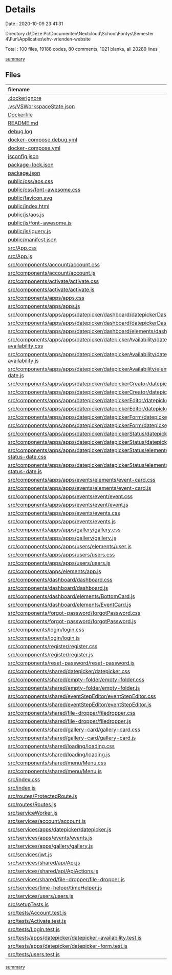 # Details

Date : 2020-10-09 23:41:31

Directory d:\Deze Pc\Documenten\Nextcloud\School\Fontys\Semester 4\Fun\Applicaties\ehv-vrienden-website

Total : 100 files,  19188 codes, 80 comments, 1021 blanks, all 20289 lines

[summary](results.md)

## Files
| filename | language | code | comment | blank | total |
| :--- | :--- | ---: | ---: | ---: | ---: |
| [.dockerignore](/.dockerignore) | Ignore | 23 | 0 | 0 | 23 |
| [.vs/VSWorkspaceState.json](/.vs/VSWorkspaceState.json) | JSON | 8 | 0 | 0 | 8 |
| [Dockerfile](/Dockerfile) | Docker | 8 | 0 | 0 | 8 |
| [README.md](/README.md) | Markdown | 37 | 0 | 32 | 69 |
| [debug.log](/debug.log) | Log | 4 | 0 | 1 | 5 |
| [docker-compose.debug.yml](/docker-compose.debug.yml) | YAML | 11 | 1 | 1 | 13 |
| [docker-compose.yml](/docker-compose.yml) | YAML | 9 | 0 | 1 | 10 |
| [jsconfig.json](/jsconfig.json) | JSON | 8 | 0 | 0 | 8 |
| [package-lock.json](/package-lock.json) | JSON | 14,893 | 0 | 1 | 14,894 |
| [package.json](/package.json) | JSON | 54 | 0 | 1 | 55 |
| [public/css/aos.css](/public/css/aos.css) | CSS | 1 | 0 | 0 | 1 |
| [public/css/font-awesome.css](/public/css/font-awesome.css) | CSS | 1 | 4 | 0 | 5 |
| [public/favicon.svg](/public/favicon.svg) | XML | 10 | 0 | 1 | 11 |
| [public/index.html](/public/index.html) | HTML | 23 | 13 | 4 | 40 |
| [public/js/aos.js](/public/js/aos.js) | JavaScript | 1 | 0 | 0 | 1 |
| [public/js/font-awesome.js](/public/js/font-awesome.js) | JavaScript | 1 | 4 | 0 | 5 |
| [public/js/jquery.js](/public/js/jquery.js) | JavaScript | 1 | 1 | 0 | 2 |
| [public/manifest.json](/public/manifest.json) | JSON | 20 | 0 | 1 | 21 |
| [src/App.css](/src/App.css) | CSS | 62 | 0 | 13 | 75 |
| [src/App.js](/src/App.js) | JavaScript | 15 | 0 | 5 | 20 |
| [src/components/account/account.css](/src/components/account/account.css) | CSS | 30 | 0 | 7 | 37 |
| [src/components/account/account.js](/src/components/account/account.js) | JavaScript | 272 | 0 | 58 | 330 |
| [src/components/activate/activate.css](/src/components/activate/activate.css) | CSS | 17 | 0 | 3 | 20 |
| [src/components/activate/activate.js](/src/components/activate/activate.js) | JavaScript | 57 | 0 | 17 | 74 |
| [src/components/apps/apps.css](/src/components/apps/apps.css) | CSS | 38 | 0 | 11 | 49 |
| [src/components/apps/apps.js](/src/components/apps/apps.js) | JavaScript | 43 | 0 | 13 | 56 |
| [src/components/apps/apps/datepicker/dashboard/datepickerDashboard.css](/src/components/apps/apps/datepicker/dashboard/datepickerDashboard.css) | CSS | 23 | 0 | 6 | 29 |
| [src/components/apps/apps/datepicker/dashboard/datepickerDashboard.js](/src/components/apps/apps/datepicker/dashboard/datepickerDashboard.js) | JavaScript | 99 | 0 | 29 | 128 |
| [src/components/apps/apps/datepicker/dashboard/elements/dashboard-card.js](/src/components/apps/apps/datepicker/dashboard/elements/dashboard-card.js) | JavaScript | 25 | 0 | 6 | 31 |
| [src/components/apps/apps/datepicker/datepickerAvailability/datepicker-availability.css](/src/components/apps/apps/datepicker/datepickerAvailability/datepicker-availability.css) | CSS | 16 | 0 | 3 | 19 |
| [src/components/apps/apps/datepicker/datepickerAvailability/datepicker-availability.js](/src/components/apps/apps/datepicker/datepickerAvailability/datepicker-availability.js) | JavaScript | 153 | 0 | 47 | 200 |
| [src/components/apps/apps/datepicker/datepickerAvailability/elements/datepicker-date.js](/src/components/apps/apps/datepicker/datepickerAvailability/elements/datepicker-date.js) | JavaScript | 42 | 0 | 9 | 51 |
| [src/components/apps/apps/datepicker/datepickerCreator/datepicker-creator.css](/src/components/apps/apps/datepicker/datepickerCreator/datepicker-creator.css) | CSS | 6 | 0 | 1 | 7 |
| [src/components/apps/apps/datepicker/datepickerCreator/datepicker-creator.js](/src/components/apps/apps/datepicker/datepickerCreator/datepicker-creator.js) | JavaScript | 35 | 0 | 10 | 45 |
| [src/components/apps/apps/datepicker/datepickerEditor/datepicker-editor.css](/src/components/apps/apps/datepicker/datepickerEditor/datepicker-editor.css) | CSS | 6 | 0 | 0 | 6 |
| [src/components/apps/apps/datepicker/datepickerEditor/datepicker-editor.js](/src/components/apps/apps/datepicker/datepickerEditor/datepicker-editor.js) | JavaScript | 48 | 0 | 14 | 62 |
| [src/components/apps/apps/datepicker/datepickerForm/datepicker-form.css](/src/components/apps/apps/datepicker/datepickerForm/datepicker-form.css) | CSS | 0 | 0 | 1 | 1 |
| [src/components/apps/apps/datepicker/datepickerForm/datepicker-form.js](/src/components/apps/apps/datepicker/datepickerForm/datepicker-form.js) | JavaScript | 208 | 0 | 49 | 257 |
| [src/components/apps/apps/datepicker/datepickerStatus/datepicker-status.css](/src/components/apps/apps/datepicker/datepickerStatus/datepicker-status.css) | CSS | 4 | 0 | 0 | 4 |
| [src/components/apps/apps/datepicker/datepickerStatus/datepicker-status.js](/src/components/apps/apps/datepicker/datepickerStatus/datepicker-status.js) | JavaScript | 130 | 0 | 41 | 171 |
| [src/components/apps/apps/datepicker/datepickerStatus/elements/datepicker-status-date.css](/src/components/apps/apps/datepicker/datepickerStatus/elements/datepicker-status-date.css) | CSS | 31 | 0 | 8 | 39 |
| [src/components/apps/apps/datepicker/datepickerStatus/elements/datepicker-status-date.js](/src/components/apps/apps/datepicker/datepickerStatus/elements/datepicker-status-date.js) | JavaScript | 52 | 0 | 11 | 63 |
| [src/components/apps/apps/events/elements/event-card.css](/src/components/apps/apps/events/elements/event-card.css) | CSS | 15 | 0 | 3 | 18 |
| [src/components/apps/apps/events/elements/event-card.js](/src/components/apps/apps/events/elements/event-card.js) | JavaScript | 60 | 0 | 17 | 77 |
| [src/components/apps/apps/events/event/event.css](/src/components/apps/apps/events/event/event.css) | CSS | 49 | 0 | 11 | 60 |
| [src/components/apps/apps/events/event/event.js](/src/components/apps/apps/events/event/event.js) | JavaScript | 196 | 0 | 54 | 250 |
| [src/components/apps/apps/events/events.css](/src/components/apps/apps/events/events.css) | CSS | 4 | 0 | 0 | 4 |
| [src/components/apps/apps/events/events.js](/src/components/apps/apps/events/events.js) | JavaScript | 53 | 0 | 14 | 67 |
| [src/components/apps/apps/gallery/gallery.css](/src/components/apps/apps/gallery/gallery.css) | CSS | 77 | 5 | 12 | 94 |
| [src/components/apps/apps/gallery/gallery.js](/src/components/apps/apps/gallery/gallery.js) | JavaScript | 200 | 2 | 65 | 267 |
| [src/components/apps/apps/users/elements/user.js](/src/components/apps/apps/users/elements/user.js) | JavaScript | 32 | 0 | 7 | 39 |
| [src/components/apps/apps/users/users.css](/src/components/apps/apps/users/users.css) | CSS | 35 | 0 | 8 | 43 |
| [src/components/apps/apps/users/users.js](/src/components/apps/apps/users/users.js) | JavaScript | 69 | 0 | 18 | 87 |
| [src/components/apps/elements/app.js](/src/components/apps/elements/app.js) | JavaScript | 15 | 0 | 4 | 19 |
| [src/components/dashboard/dashboard.css](/src/components/dashboard/dashboard.css) | CSS | 20 | 0 | 6 | 26 |
| [src/components/dashboard/dashboard.js](/src/components/dashboard/dashboard.js) | JavaScript | 27 | 0 | 10 | 37 |
| [src/components/dashboard/elements/BottomCard.js](/src/components/dashboard/elements/BottomCard.js) | JavaScript | 17 | 0 | 4 | 21 |
| [src/components/dashboard/elements/EventCard.js](/src/components/dashboard/elements/EventCard.js) | JavaScript | 20 | 0 | 7 | 27 |
| [src/components/forgot-password/forgotPassword.css](/src/components/forgot-password/forgotPassword.css) | CSS | 15 | 0 | 4 | 19 |
| [src/components/forgot-password/forgotPassword.js](/src/components/forgot-password/forgotPassword.js) | JavaScript | 90 | 0 | 25 | 115 |
| [src/components/login/login.css](/src/components/login/login.css) | CSS | 28 | 0 | 6 | 34 |
| [src/components/login/login.js](/src/components/login/login.js) | JavaScript | 70 | 0 | 19 | 89 |
| [src/components/register/register.css](/src/components/register/register.css) | CSS | 6 | 0 | 0 | 6 |
| [src/components/register/register.js](/src/components/register/register.js) | JavaScript | 275 | 0 | 58 | 333 |
| [src/components/reset-password/reset-password.js](/src/components/reset-password/reset-password.js) | JavaScript | 73 | 0 | 20 | 93 |
| [src/components/shared/datepicker/datepicker.css](/src/components/shared/datepicker/datepicker.css) | CSS | 194 | 4 | 20 | 218 |
| [src/components/shared/empty-folder/empty-folder.css](/src/components/shared/empty-folder/empty-folder.css) | CSS | 9 | 0 | 2 | 11 |
| [src/components/shared/empty-folder/empty-folder.js](/src/components/shared/empty-folder/empty-folder.js) | JavaScript | 13 | 0 | 3 | 16 |
| [src/components/shared/eventStepEditor/eventStepEditor.css](/src/components/shared/eventStepEditor/eventStepEditor.css) | CSS | 8 | 0 | 1 | 9 |
| [src/components/shared/eventStepEditor/eventStepEditor.js](/src/components/shared/eventStepEditor/eventStepEditor.js) | JavaScript | 85 | 0 | 25 | 110 |
| [src/components/shared/file-dropper/filedropper.css](/src/components/shared/file-dropper/filedropper.css) | CSS | 46 | 0 | 10 | 56 |
| [src/components/shared/file-dropper/filedropper.js](/src/components/shared/file-dropper/filedropper.js) | JavaScript | 162 | 0 | 41 | 203 |
| [src/components/shared/gallery-card/gallery-card.css](/src/components/shared/gallery-card/gallery-card.css) | CSS | 0 | 0 | 1 | 1 |
| [src/components/shared/gallery-card/gallery-card.js](/src/components/shared/gallery-card/gallery-card.js) | JavaScript | 18 | 0 | 6 | 24 |
| [src/components/shared/loading/loading.css](/src/components/shared/loading/loading.css) | CSS | 36 | 0 | 5 | 41 |
| [src/components/shared/loading/loading.js](/src/components/shared/loading/loading.js) | JavaScript | 13 | 0 | 3 | 16 |
| [src/components/shared/menu/Menu.css](/src/components/shared/menu/Menu.css) | CSS | 67 | 0 | 10 | 77 |
| [src/components/shared/menu/Menu.js](/src/components/shared/menu/Menu.js) | JavaScript | 37 | 0 | 7 | 44 |
| [src/index.css](/src/index.css) | CSS | 8 | 0 | 0 | 8 |
| [src/index.js](/src/index.js) | JavaScript | 14 | 0 | 3 | 17 |
| [src/routes/ProtectedRoute.js](/src/routes/ProtectedRoute.js) | JavaScript | 26 | 0 | 4 | 30 |
| [src/routes/Routes.js](/src/routes/Routes.js) | JavaScript | 44 | 0 | 5 | 49 |
| [src/serviceWorker.js](/src/serviceWorker.js) | JavaScript | 98 | 31 | 13 | 142 |
| [src/services/account/account.js](/src/services/account/account.js) | JavaScript | 32 | 0 | 10 | 42 |
| [src/services/apps/datepicker/datepicker.js](/src/services/apps/datepicker/datepicker.js) | JavaScript | 35 | 0 | 11 | 46 |
| [src/services/apps/events/events.js](/src/services/apps/events/events.js) | JavaScript | 19 | 0 | 6 | 25 |
| [src/services/apps/gallery/gallery.js](/src/services/apps/gallery/gallery.js) | JavaScript | 8 | 0 | 3 | 11 |
| [src/services/jwt.js](/src/services/jwt.js) | JavaScript | 12 | 0 | 3 | 15 |
| [src/services/shared/api/Api.js](/src/services/shared/api/Api.js) | JavaScript | 75 | 0 | 15 | 90 |
| [src/services/shared/api/ApiActions.js](/src/services/shared/api/ApiActions.js) | JavaScript | 28 | 11 | 6 | 45 |
| [src/services/shared/file-dropper/file-dropper.js](/src/services/shared/file-dropper/file-dropper.js) | JavaScript | 8 | 0 | 2 | 10 |
| [src/services/time-helper/timeHelper.js](/src/services/time-helper/timeHelper.js) | JavaScript | 7 | 0 | 1 | 8 |
| [src/services/users/users.js](/src/services/users/users.js) | JavaScript | 7 | 0 | 2 | 9 |
| [src/setupTests.js](/src/setupTests.js) | JavaScript | 1 | 4 | 1 | 6 |
| [src/tests/Account.test.js](/src/tests/Account.test.js) | JavaScript | 30 | 0 | 7 | 37 |
| [src/tests/Activate.test.js](/src/tests/Activate.test.js) | JavaScript | 11 | 0 | 3 | 14 |
| [src/tests/Login.test.js](/src/tests/Login.test.js) | JavaScript | 9 | 0 | 2 | 11 |
| [src/tests/apps/datepicker/datepicker-availability.test.js](/src/tests/apps/datepicker/datepicker-availability.test.js) | JavaScript | 15 | 0 | 3 | 18 |
| [src/tests/apps/datepicker/datepicker-form.test.js](/src/tests/apps/datepicker/datepicker-form.test.js) | JavaScript | 25 | 0 | 7 | 32 |
| [src/tests/users.test.js](/src/tests/users.test.js) | JavaScript | 17 | 0 | 3 | 20 |

[summary](results.md)
